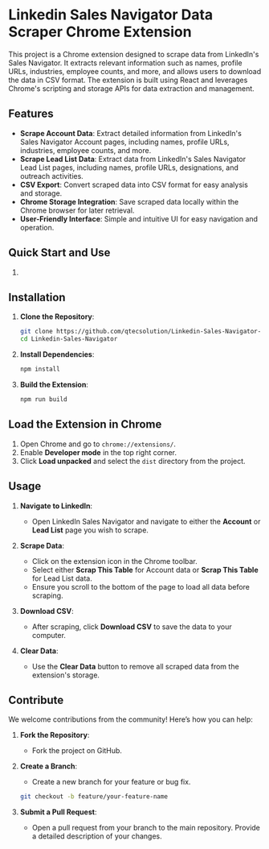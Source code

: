 # Linkedin Sales Navigator Data Scraper Chrome Extension

This project is a Chrome extension designed to scrape data from LinkedIn's Sales Navigator. It extracts relevant information such as names, profile URLs, industries, employee counts, and more, and allows users to download the data in CSV format. The extension is built using React and leverages Chrome's scripting and storage APIs for data extraction and management.

## Features

- **Scrape Account Data**: Extract detailed information from LinkedIn's Sales Navigator Account pages, including names, profile URLs, industries, employee counts, and more.
- **Scrape Lead List Data**: Extract data from LinkedIn's Sales Navigator Lead List pages, including names, profile URLs, designations, and outreach activities.
- **CSV Export**: Convert scraped data into CSV format for easy analysis and storage.
- **Chrome Storage Integration**: Save scraped data locally within the Chrome browser for later retrieval.
- **User-Friendly Interface**: Simple and intuitive UI for easy navigation and operation.

## Quick Start and Use

1. 

## Installation

1. **Clone the Repository**:

   ```bash
   git clone https://github.com/qtecsolution/Linkedin-Sales-Navigator-Scraper.git
   cd Linkedin-Sales-Navigator

   ```

2. **Install Dependencies**:
   ```bash
   npm install
   ```
3. **Build the Extension**:

   ```bash
   npm run build
   ```

## Load the Extension in Chrome

1. Open Chrome and go to `chrome://extensions/`.
2. Enable **Developer mode** in the top right corner.
3. Click **Load unpacked** and select the `dist` directory from the project.

## Usage

1. **Navigate to LinkedIn**:
   - Open LinkedIn Sales Navigator and navigate to either the **Account** or **Lead List** page you wish to scrape.

2. **Scrape Data**:
   - Click on the extension icon in the Chrome toolbar.
   - Select either **Scrap This Table** for Account data or **Scrap This Table** for Lead List data.
   - Ensure you scroll to the bottom of the page to load all data before scraping.

3. **Download CSV**:
   - After scraping, click **Download CSV** to save the data to your computer.

4. **Clear Data**:
   - Use the **Clear Data** button to remove all scraped data from the extension's storage.

## Contribute

We welcome contributions from the community! Here’s how you can help:

1. **Fork the Repository**:
   - Fork the project on GitHub.

2. **Create a Branch**:
   - Create a new branch for your feature or bug fix.
   ```bash
   git checkout -b feature/your-feature-name

3. **Submit a Pull Request**:
   - Open a pull request from your branch to the main repository. Provide a detailed description of your changes.